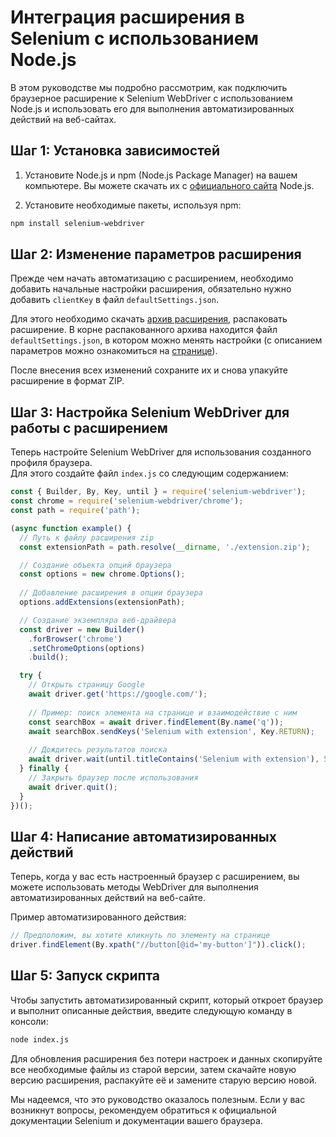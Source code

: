 ﻿---
sidebar_position: 7
---


# Интеграция расширения в Selenium с использованием Node.js

В этом руководстве мы подробно рассмотрим, как подключить браузерное расширение к Selenium WebDriver с использованием Node.js и использовать его для выполнения автоматизированных действий на веб-сайтах.

## Шаг 1: Установка зависимостей
1. Установите Node.js и npm (Node.js Package Manager) на вашем компьютере. Вы можете скачать их с [официального сайта](https://nodejs.org/) Node.js.

1. Установите необходимые пакеты, используя npm:

```bash
npm install selenium-webdriver
```
## Шаг 2: Изменение параметров расширения
Прежде чем начать автоматизацию с расширением, необходимо добавить начальные настройки расширения, обязательно нужно добавить `clientKey` в файл `defaultSettings.json`.

Для этого необходимо скачать [архив расширения](extension-main.md), распаковать расширение. В корне распакованного архива находится файл `defaultSettings.json`, в котором можно менять настройки (с описанием параметров можно ознакомиться на [странице](ext-settings.md)).

После внесения всех изменений сохраните их и снова упакуйте расширение в формат ZIP.

## Шаг 3: Настройка Selenium WebDriver для работы с расширением
Теперь настройте Selenium WebDriver для использования созданного профиля браузера.<br />
Для этого создайте файл `index.js` со следующим содержанием: 


```js
const { Builder, By, Key, until } = require('selenium-webdriver');
const chrome = require('selenium-webdriver/chrome');
const path = require('path');

(async function example() {
  // Путь к файлу расширения zip
  const extensionPath = path.resolve(__dirname, './extension.zip');

  // Создание объекта опций браузера
  const options = new chrome.Options();
  
  // Добавление расширения в опции браузера
  options.addExtensions(extensionPath);

  // Создание экземпляра веб-драйвера
  const driver = new Builder()
    .forBrowser('chrome')
    .setChromeOptions(options)
    .build();

  try {
    // Открыть страницу Google
    await driver.get('https://google.com/');
    
    // Пример: поиск элемента на странице и взаимодействие с ним
    const searchBox = await driver.findElement(By.name('q'));
    await searchBox.sendKeys('Selenium with extension', Key.RETURN);
    
    // Дождитесь результатов поиска
    await driver.wait(until.titleContains('Selenium with extension'), 5000);
  } finally {
    // Закрыть браузер после использования
    await driver.quit();
  }
})();
```

## Шаг 4: Написание автоматизированных действий
Теперь, когда у вас есть настроенный браузер с расширением, вы можете использовать методы WebDriver для выполнения автоматизированных действий на веб-сайте.

Пример автоматизированного действия:

```js
// Предположим, вы хотите кликнуть по элементу на странице
driver.findElement(By.xpath("//button[@id='my-button']")).click();
```

## Шаг 5: Запуск скрипта
Чтобы запустить автоматизированный скрипт, который откроет браузер и выполнит описанные действия, введите следующую команду в консоли:

```bash
node index.js
```

Для обновления расширения без потери настроек и данных скопируйте все необходимые файлы из старой версии, затем скачайте новую версию расширения, распакуйте её и замените старую версию новой.

Мы надеемся, что это руководство оказалось полезным. Если у вас возникнут вопросы, рекомендуем обратиться к официальной документации Selenium и документации вашего браузера.